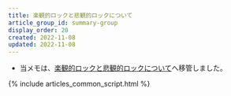```yaml
---
title: 楽観的ロックと悲観的ロックについて
article_group_id: summary-group
display_order: 20
created: 2022-11-08
updated: 2022-11-08
---
```

- 当メモは、[楽観的ロックと悲観的ロックについて](https://thinktwice.tech/it/database/optimistic_locks_and_pessimistic_locks/)へ移管しました。

{% include articles_common_script.html %}
